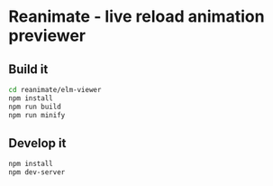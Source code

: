 # Reanimate - live reload animation previewer

## Build it
```bash
cd reanimate/elm-viewer
npm install
npm run build
npm run minify
```

## Develop it
```bash
npm install
npm dev-server
```
